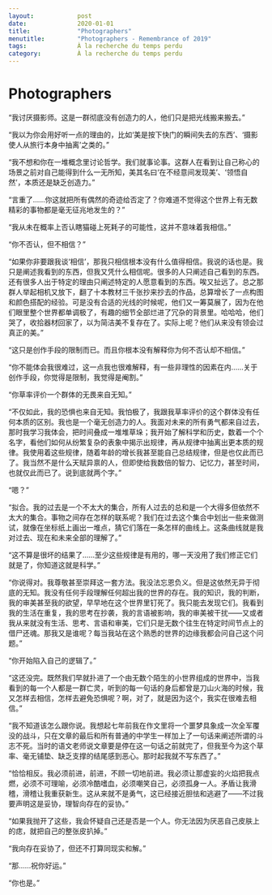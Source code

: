 ```yaml
---
layout:            post
date:              2020-01-01
title:             "Photographers"
menutitle:         "Photographers - Remembrance of 2019"
tags:              À la recherche du temps perdu
category:          À la recherche du temps perdu
---
```


# Photographers

“我讨厌摄影师。这是一群彻底没有创造力的人，他们只是把光线搬来搬去。”

“我以为你会用好听一点的理由的，比如‘美是按下快门的瞬间失去的东西’、‘摄影使人从旅行本身中抽离’之类的。”

“我不想和你在一堆概念里讨论哲学。我们就事论事。这群人在看到让自己称心的场景之前对自己能得到什么一无所知，美其名曰‘在不经意间发现美’、‘领悟自然’，本质还是缺乏创造力。”

“言重了……你这就把所有偶然的奇迹给否定了？你难道不觉得这个世界上有无数精彩的事物都是毫无征兆地发生的？”

“我从未在概率上否认瞎猫碰上死耗子的可能性，这并不意味着我相信。”

“你不否认，但不相信？”

“如果你非要跟我谈‘相信’，那我只相信根本没有什么值得相信。我说的话也是。我只是阐述我看到的东西，但我又凭什么相信呢。很多的人只阐述自己看到的东西。还有很多人出于特定的理由只阐述特定的人愿意看到的东西。唉又扯远了。总之那群人举起相机又放下，翻了十本教材三千张抄来抄去的作品，总算增长了一点构图和颜色搭配的经验。可是没有合适的光线的时候呢，他们又一筹莫展了，因为在他们眼里整个世界都单调极了，有趣的细节全部烂进了冗杂的背景里。哈哈哈，他们哭了，收拾器材回家了，以为简洁美不复存在了。实际上呢？他们从来没有领会过真正的美。”

“这只是创作手段的限制而已。而且你根本没有解释你为何不否认却不相信。”

“你不能体会我很难过，这一点我也很难解释，有一些非理性的因素在内……关于创作手段，你觉得是限制，我觉得是阉割。”

“你草率评价一个群体的无畏来自无知。”

“不仅如此，我的恐惧也来自无知。我怕极了，我跟我草率评价的这个群体没有任何本质的区别。我也是一个毫无创造力的人。我面对未来的所有勇气都来自过去，那时我学习我体会，把时间叠成一堆堆草垛；我开始了解科学和历史，数着一个个名字，看他们如何从纷繁复杂的表象中揭示出规律，再从规律中抽离出更本质的规律。我使用着这些规律，随着年龄的增长我甚至能自己总结规律，但是也仅此而已了。我当然不是什么天赋异禀的人，但即使给我数倍的智力、记忆力，甚至时间，也就仅此而已了。说到底就两个字。”

“嗯？”

“拟合。我的过去是一个不太大的集合，所有人过去的总和是一个大得多但依然不太大的集合。事物之间存在怎样的联系呢？我们在过去这个集合中划出一些来做测试，就像在坐标纸上画出一堆点，猜它们落在一条怎样的曲线上。这条曲线就是我对过去、现在和未来全部的理解了。”

“这不算是很坏的结果了……至少这些规律是有用的，哪一天没用了我们修正它们就是了，你知道这就是科学。”

“你说得对。我尊敬甚至崇拜这一套方法。我没法忘恩负义。但是这依然无异于彻底的无知。我没有任何手段理解任何超出我的世界的存在。我的知识，我的判断，我的审美甚至我的欲望，早早地在这个世界里钉死了。我只能去发现它们。我看到我的生活在重复，我的思考在抄袭，我的言语被影响，我的审美被干扰——又或者我从来就没有生活、思考、言语和审美，它们只是无数个往生在特定时间节点上的借尸还魂。那我又是谁呢？每当我站在这个熟悉的世界的边缘我都会问自己这个问题。”

“你开始陷入自己的逻辑了。”

“这还没完。既然我们早就扑进了一个由无数个陌生的小世界组成的世界中，当我看到的每一个人都是一群亡灵，听到的每一句话的身后都曾是刀山火海的时候，我又怎样去相信，怎样去避免恐惧呢？啊，对了，就是因为这个，我实在很难去相信。”

“我不知道该怎么跟你说。我想起七年前我在作文里将一个噩梦具象成一次全军覆没的战斗，只在文章的最后和所有普通的中学生一样加上了一句话来阐述所谓的斗志不死。当时的语文老师说文章要是停在这一句话之前就完了，但我至今为这个草率、毫无铺垫、缺乏支撑的结尾感到恶心。那时起我就不写东西了。”

“恰恰相反。我必须前进，前进，不顾一切地前进。我必须让那虚妄的火焰把我点燃，必须不可理喻，必须冷酷嗜血，必须嘲笑自己，必须孤身一人。矛盾让我滑稽，滑稽让我重获新生。这从来就不是勇气，这已经接近胆怯和逃避了——不过我要声明这是妥协，理智向存在的妥协。”

“如果我抛开了这些，我会怀疑自己还是否是一个人。你无法因为厌恶自己皮肤上的痣，就把自己的整张皮扒掉。”

“我向存在妥协了，但还不打算同现实和解。”

“那……祝你好运。”

“你也是。”